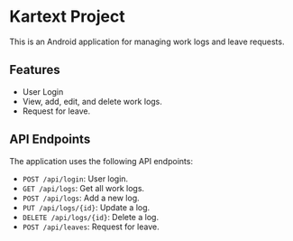 # Kartext Project

This is an Android application for managing work logs and leave requests.

## Features

*   User Login
*   View, add, edit, and delete work logs.
*   Request for leave.

## API Endpoints

The application uses the following API endpoints:

*   `POST /api/login`: User login.
*   `GET /api/logs`: Get all work logs.
*   `POST /api/logs`: Add a new log.
*   `PUT /api/logs/{id}`: Update a log.
*   `DELETE /api/logs/{id}`: Delete a log.
*   `POST /api/leaves`: Request for leave.
